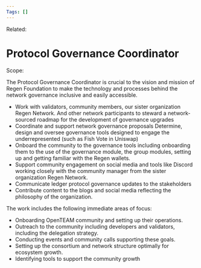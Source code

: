 ```yaml
---
Tags: []
---
```

Related: 
# Protocol Governance Coordinator

Scope: 

The Protocol Governance Coordinator is crucial to the vision and mission of Regen Foundation to make the technology and processes behind the network governance inclusive and easily accessible. 

- Work with validators, community members, our sister organization Regen Network. And other network participants to steward a network-sourced roadmap for the development of governance upgrades
- Coordinate and support network governance proposals Determine, design and oversee governance tools designed to engage the underrepresented (such as Fish Vote in Uniswap) 
- Onboard the community to the governance tools including onboarding them to the use of the governance module, the group modules, setting up and getting familiar with the Regen wallets. 
- Support community engagement on social media and tools like Discord working closely with the community manager from the sister organization Regen Network. 
- Communicate ledger protocol governance updates to the stakeholders 
- Contribute content to the blogs and social media reflecting the philosophy of the organization. 

The work includes the following immediate areas of focus: 
- Onboarding OpenTEAM community and setting up their operations. 
- Outreach to the community including developers and validators, including the delegation strategy. 
- Conducting events and community calls supporting these goals. 
- Setting up the consortium and network structure optimally for ecosystem growth. 
- Identifying tools to support the community growth